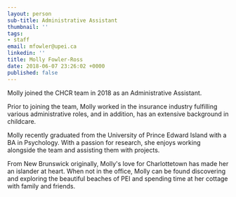 ```yaml
---
layout: person
sub-title: Administrative Assistant
thumbnail: ''
tags:
- staff
email: mfowler@upei.ca
linkedin: ''
title: Molly Fowler-Ross
date: 2018-06-07 23:26:02 +0000
published: false
---
```

Molly joined the CHCR team in 2018 as an Administrative Assistant.

Prior to joining the team, Molly worked in the insurance industry fulfilling various administrative roles, and in addition, has an extensive background in childcare.

Molly recently graduated from the University of Prince Edward Island with a BA in Psychology. With a passion for research, she enjoys working alongside the team and assisting them with projects.

From New Brunswick originally, Molly's love for Charlottetown has made her an islander at heart. When not in the office, Molly can be found discovering and exploring the beautiful beaches of PEI and spending time at her cottage with family and friends.